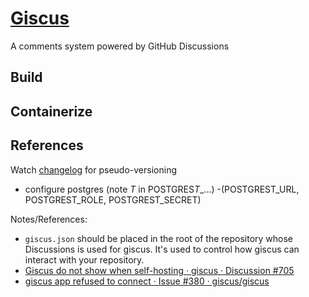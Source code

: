 # [Giscus](https://giscus.app/)

A comments system powered by GitHub Discussions

## Build

## Containerize

## References

Watch [changelog](https://github.com/giscus/giscus/blob/main/CHANGELOG.md) for pseudo-versioning

- configure postgres (note *T* in POSTGRES*T*_...) -(POSTGREST_URL, POSTGREST_ROLE, POSTGREST_SECRET)

Notes/References:

- `giscus.json` should be placed in the root of the repository whose Discussions is used for giscus. It's used to control how giscus can interact with your repository.
- [Giscus do not show when self-hosting · giscus · Discussion #705](https://github.com/orgs/giscus/discussions/705)
- [giscus app refused to connect · Issue #380 · giscus/giscus](https://github.com/giscus/giscus/issues/380#issuecomment-1026328308)
